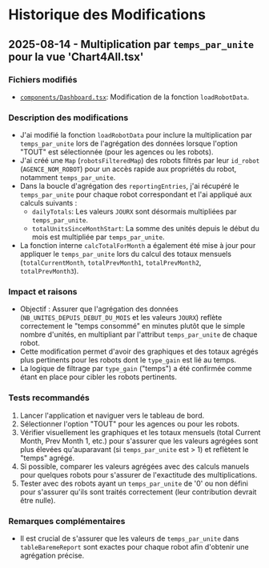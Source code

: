 # Historique des Modifications


##  2025-08-14 - Multiplication par `temps_par_unite` pour la vue 'Chart4All.tsx'


### Fichiers modifiés
- [`components/Dashboard.tsx`](components/Dashboard.tsx): Modification de la fonction `loadRobotData`.

### Description des modifications
- J'ai modifié la fonction `loadRobotData` pour inclure la multiplication par `temps_par_unite` lors de l'agrégation des données lorsque l'option "TOUT" est sélectionnée (pour les agences ou les robots).
- J'ai créé une `Map` (`robotsFilteredMap`) des robots filtrés par leur `id_robot` (`AGENCE_NOM_ROBOT`) pour un accès rapide aux propriétés du robot, notamment `temps_par_unite`.
- Dans la boucle d'agrégation des `reportingEntries`, j'ai récupéré le `temps_par_unite` pour chaque robot correspondant et l'ai appliqué aux calculs suivants :
    - `dailyTotals`: Les valeurs `JOURX` sont désormais multipliées par `temps_par_unite`.
    - `totalUnitsSinceMonthStart`: La somme des unités depuis le début du mois est multipliée par `temps_par_unite`.
- La fonction interne `calcTotalForMonth` a également été mise à jour pour appliquer le `temps_par_unite` lors du calcul des totaux mensuels (`totalCurrentMonth`, `totalPrevMonth1`, `totalPrevMonth2`, `totalPrevMonth3`).

### Impact et raisons
- Objectif : Assurer que l'agrégation des données (`NB_UNITES_DEPUIS_DEBUT_DU_MOIS` et les valeurs `JOURX`) reflète correctement le "temps consommé" en minutes plutôt que le simple nombre d'unités, en multipliant par l'attribut `temps_par_unite` de chaque robot.
- Cette modification permet d'avoir des graphiques et des totaux agrégés plus pertinents pour les robots dont le `type_gain` est lié au temps.
- La logique de filtrage par `type_gain` ("temps") a été confirmée comme étant en place pour cibler les robots pertinents.

### Tests recommandés
1. Lancer l'application et naviguer vers le tableau de bord.
2. Sélectionner l'option "TOUT" pour les agences ou pour les robots.
3. Vérifier visuellement les graphiques et les totaux mensuels (total Current Month, Prev Month 1, etc.) pour s'assurer que les valeurs agrégées sont plus élevées qu'auparavant (si `temps_par_unite` est > 1) et reflètent le "temps" agrégé.
4. Si possible, comparer les valeurs agrégées avec des calculs manuels pour quelques robots pour s'assurer de l'exactitude des multiplications.
5. Tester avec des robots ayant un `temps_par_unite` de '0' ou non défini pour s'assurer qu'ils sont traités correctement (leur contribution devrait être nulle).

### Remarques complémentaires
- Il est crucial de s'assurer que les valeurs de `temps_par_unite` dans `tableBaremeReport` sont exactes pour chaque robot afin d'obtenir une agrégation précise.

